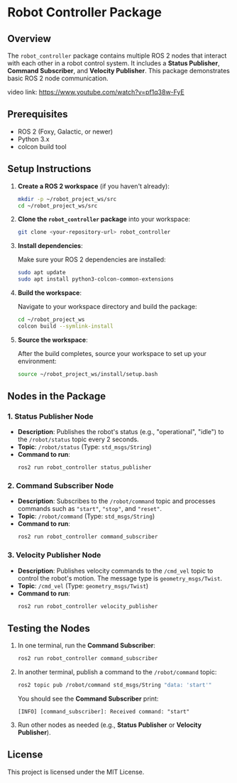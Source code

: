 # Robot Controller Package

## Overview

The `robot_controller` package contains multiple ROS 2 nodes that interact with each other in a robot control system. It includes a **Status Publisher**, **Command Subscriber**, and **Velocity Publisher**. This package demonstrates basic ROS 2 node communication.

video link: https://www.youtube.com/watch?v=pf1q38w-FyE
## Prerequisites

- ROS 2 (Foxy, Galactic, or newer)
- Python 3.x
- colcon build tool

## Setup Instructions

1. **Create a ROS 2 workspace** (if you haven't already):

    ```bash
    mkdir -p ~/robot_project_ws/src
    cd ~/robot_project_ws/src
    ```

2. **Clone the `robot_controller` package** into your workspace:

    ```bash
    git clone <your-repository-url> robot_controller
    ```

3. **Install dependencies**:

    Make sure your ROS 2 dependencies are installed:

    ```bash
    sudo apt update
    sudo apt install python3-colcon-common-extensions
    ```

4. **Build the workspace**:

    Navigate to your workspace directory and build the package:

    ```bash
    cd ~/robot_project_ws
    colcon build --symlink-install
    ```

5. **Source the workspace**:

    After the build completes, source your workspace to set up your environment:

    ```bash
    source ~/robot_project_ws/install/setup.bash
    ```

## Nodes in the Package

### 1. **Status Publisher Node**

- **Description**: Publishes the robot's status (e.g., "operational", "idle") to the `/robot/status` topic every 2 seconds.
- **Topic**: `/robot/status` (Type: `std_msgs/String`)
- **Command to run**:
    ```bash
    ros2 run robot_controller status_publisher
    ```

### 2. **Command Subscriber Node**

- **Description**: Subscribes to the `/robot/command` topic and processes commands such as `"start"`, `"stop"`, and `"reset"`.
- **Topic**: `/robot/command` (Type: `std_msgs/String`)
- **Command to run**:
    ```bash
    ros2 run robot_controller command_subscriber
    ```

### 3. **Velocity Publisher Node**

- **Description**: Publishes velocity commands to the `/cmd_vel` topic to control the robot's motion. The message type is `geometry_msgs/Twist`.
- **Topic**: `/cmd_vel` (Type: `geometry_msgs/Twist`)
- **Command to run**:
    ```bash
    ros2 run robot_controller velocity_publisher
    ```

## Testing the Nodes

1. In one terminal, run the **Command Subscriber**:

    ```bash
    ros2 run robot_controller command_subscriber
    ```

2. In another terminal, publish a command to the `/robot/command` topic:

    ```bash
    ros2 topic pub /robot/command std_msgs/String "data: 'start'"
    ```

   You should see the **Command Subscriber** print:

    ```
    [INFO] [command_subscriber]: Received command: "start"
    ```

3. Run other nodes as needed (e.g., **Status Publisher** or **Velocity Publisher**).

## License

This project is licensed under the MIT License.

